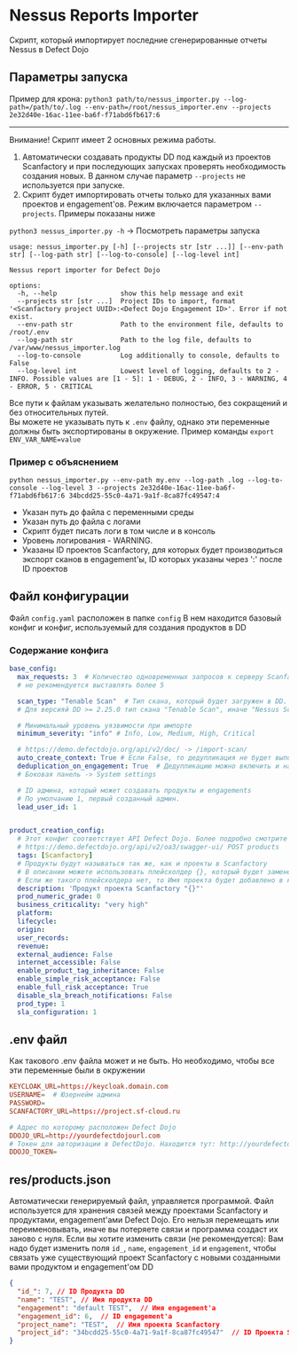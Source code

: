 # Nessus Reports Importer

Скрипт, который импортирует последние сгенерированные отчеты Nessus в Defect Dojo

## Параметры запуска

Пример для крона:
`python3 path/to/nessus_importer.py --log-path=/path/to/.log --env-path=/root/nessus_importer.env --projects 2e32d40e-16ac-11ee-ba6f-f71abd6fb617:6`

---

Внимание! Скрипт имеет 2 основных режима работы.

1. Автоматически создавать продукты DD под каждый из проектов Scanfactory и при последующих запусках проверять необходимость создания новых. В данном случае параметр `--projects` не используется при запуске.
2. Скрипт будет импортировать отчеты только для указанных вами проектов и engagement'ов. Режим включается параметром `--projects`. Примеры показаны ниже

`python3 nessus_importer.py -h` -> Посмотреть параметры запуска  

```text
usage: nessus_importer.py [-h] [--projects str [str ...]] [--env-path str] [--log-path str] [--log-to-console] [--log-level int]

Nessus report importer for Defect Dojo

options:
  -h, --help                show this help message and exit
  --projects str [str ...]  Project IDs to import, format '<Scanfactory project UUID>:<Defect Dojo Engagement ID>'. Error if not exist.
  --env-path str            Path to the environment file, defaults to /root/.env
  --log-path str            Path to the log file, defaults to /var/www/nessus_importer.log
  --log-to-console          Log additionally to console, defaults to False
  --log-level int           Lowest level of logging, defaults to 2 - INFO. Possible values are [1 - 5]: 1 - DEBUG, 2 - INFO, 3 - WARNING, 4 - ERROR, 5 - CRITICAL
```

Все пути к файлам указывать желательно полностью, без сокращений и без относительных путей.  
Вы можете не указывать путь к `.env` файлу, однако эти переменные должны быть экспортированы в окружение. Пример команды `export ENV_VAR_NAME=value`

### Пример с объяснением

`python nessus_importer.py --env-path my.env --log-path .log --log-to-console --log-level 3 --projects 2e32d40e-16ac-11ee-ba6f-f71abd6fb617:6 34bcdd25-55c0-4a71-9a1f-8ca87fc49547:4`

* Указан путь до файла с переменными среды
* Указан путь до файла с логами
* Скрипт будет писать логи в том числе и в консоль
* Уровень логирования - WARNING.
* Указаны ID проектов Scanfactory, для которых будет производиться экспорт сканов в engagement'ы, ID которых указаны через ':' после ID проектов

## Файл конфигурации

Файл `config.yaml` расположен в папке `config`
В нем находится базовый конфиг и конфиг, используемый для создания продуктов в DD

### Содержание конфига

```yaml
base_config:
  max_requests: 3  # Количество одновременных запросов к серверу Scanfactory. min: 1, max: 10
  # не рекомендуется выставлять более 5

  scan_type: "Tenable Scan"  # Тип скана, который будет загружен в DD.
  # Для версияй DD >= 2.25.0 тип скана "Tenable Scan", иначе "Nessus Scan"

  # Минимальный уровень уязвимости при импорте
  minimum_severity: "info" # Info, Low, Medium, High, Critical

  # https://demo.defectdojo.org/api/v2/doc/ -> /import-scan/
  auto_create_context: True # Если False, то дедупликация не будет выполняться
  deduplication_on_engagement: True  # Дедупликацию можно включить и настроить тут
  # Боковая панель -> System settings

  # ID админа, который может создавать продукты и engagements
  # По умолчанию 1, первый созданный админ.
  lead_user_id: 1


product_creation_config:
  # Этот конфиг соответствует API Defect Dojo. Более подробно смотрите в документации
  # https://demo.defectdojo.org/api/v2/oa3/swagger-ui/ POST products
  tags: [Scanfactory]
  # Продукты будут называться так же, как и проекты в Scanfactory
  # В описании можете использовать плейсхолдер {}, который будет заменен на имя проекта
  # Если же такого плейсхолдера нет, то Имя проекта будет добавлено в конец строки
  description: 'Продукт проекта Scanfactory "{}"'
  prod_numeric_grade: 0
  business_criticality: "very high"
  platform:
  lifecycle:
  origin:
  user_records:
  revenue:
  external_audience: False
  internet_accessible: False
  enable_product_tag_inheritance: False
  enable_simple_risk_acceptance: False
  enable_full_risk_acceptance: True
  disable_sla_breach_notifications: False
  prod_type: 1
  sla_configuration: 1
```

## .env файл

Как такового .env файла может и не быть. Но необходимо, чтобы все эти переменные были в окружении

```conf
KEYCLOAK_URL=https://keycloak.domain.com
USERNAME=  # Юзернейм админа
PASSWORD=
SCANFACTORY_URL=https://project.sf-cloud.ru

# Адрес по которому расположен Defect Dojo
DDOJO_URL=http://yourdefectdojourl.com
# Токен для авторизации в DefectDojo. Находится тут: http://yourdefectdojourl.com/api/key-v2
DDOJO_TOKEN=
```

## res/products.json

Автоматически генерируемый файл, управляется программой.
Файл используется для хранения связей между проектами Scanfactory и продуктами, engagement'ами Defect Dojo. Его нельзя перемещать или переименовывать, иначе вы потеряете связи и программа создаст их заново с нуля.
Если вы хотите изменить связи (не рекомендуется):
Вам надо будет изменить поля `id_`, `name`, `engagement_id` и `engagement`, чтобы связать уже существующий проект Scanfactory с новыми созданными вами продуктом и engagement'ом DD

```json
{
  "id_": 7, // ID Продукта DD
  "name": "TEST", // Имя продукта DD
  "engagement": "default TEST",  // Имя engagement'a
  "engagement_id": 6,  // ID engagement'a
  "project_name": "TEST",  // Имя проекта Scanfactory
  "project_id": "34bcdd25-55c0-4a71-9a1f-8ca87fc49547"  // ID Проекта Scanfactory
}
```
